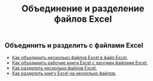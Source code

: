 ﻿---
title: Объединение и разделение файлов Excel
second_title: Aspose.Cells Cloud Documen
linktitle: Объединение и разделение
type: docs
url: /ru/merge-and-split/
keywords: Merge Excel Files,Combine Excel Sheets,Join Excel Spreadsheets,Merge Multiple Excel Files,Split Excel File,Excel Sheet Separator,Excel Workbook Splitte
description: Aspose.Cells Cloud REST API поддерживает работу со слиянием и разделением файлов Excel. SDK поддерживает различные языки разработки, включая Android, C#, Go, Java, NodeJS, Perl, PHP, Python, Ruby и Swift.
weight: 32
kwords: Объединение файлов Excel, объединение листов Excel, объединение электронных таблиц Excel, объединение нескольких файлов Excel, разделение файлов Excel, разделитель листов Excel, разделитель рабочих книг Excel
---
## Объединить и разделить с файлами Excel

- [Как объединить несколько файлов Excel в файл Excel.](/cells/ru/merge-multi-files-into-excel/)
- [Как объединить рабочие книги Excel с другими файлами Excel.](/cells/ru/merge-an-excel-file-into-the-excel-file/)
- [Как разделить несколько файлов Excel.](/cells/ru/split-multi-excel-files/)
- [Как разделить книгу Excel на несколько файлов.](/cells/ru/split-an-excel-file-to-multi-files/)
